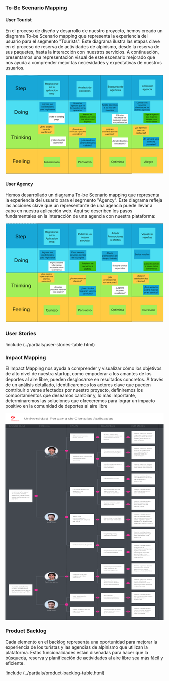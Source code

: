 ### To-Be Scenario Mapping

#### User Tourist

En el proceso de diseño y desarrollo de nuestro proyecto, hemos creado un diagrama To-be Scenario mapping que representa la experiencia del usuario para el segmento "Tourists". Este diagrama ilustra las etapas clave en el proceso de reserva de actividades de alpinismo, desde la reserva de sus paquetes, hasta la interacción con nuestros servicios. A continuación, presentamos una representación visual de este escenario mejorado que nos ayuda a comprender mejor las necesidades y expectativas de nuestros usuarios.

![To-Be Scenario Mapping Tourist](../static/to-be-scenario-map-tourist.png)

#### User Agency

Hemos desarrollado un diagrama To-be Scenario mapping que representa la experiencia del usuario para el segmento "Agency". Este diagrama refleja las acciones clave que un representante de una agencia puede llevar a cabo en nuestra aplicación web. Aquí se describen los pasos fundamentales en la interacción de una agencia con nuestra plataforma:

![To-Be Scenario Mapping Agency](../static/to-be-scenario-map-agency.png)

### User Stories

!include (../partials/user-stories-table.html)

### Impact Mapping

El Impact Mapping nos ayuda a comprender y visualizar cómo los objetivos de alto nivel de nuestra startup, como empoderar a los amantes de los deportes al aire libre, pueden desglosarse en resultados concretos. A través de un análisis detallado, identificaremos los actores clave que pueden contribuir o verse afectados por nuestro proyecto, definiremos los comportamientos que deseamos cambiar y, lo más importante, determinaremos las soluciones que ofreceremos para lograr un impacto positivo en la comunidad de deportes al aire libre

![Impact Mapping](../static/impact-mapping.png)

### Product Backlog

Cada elemento en el backlog representa una oportunidad para mejorar la experiencia de los turistas y las agencias de alpinismo que utilizan la plataforma. Estas funcionalidades están diseñadas para hacer que la búsqueda, reserva y planificación de actividades al aire libre sea más fácil y eficiente.

!include (../partials/product-backlog-table.html)
